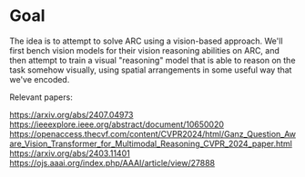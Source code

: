 # Goal

The idea is to attempt to solve ARC using a vision-based approach. We'll first bench vision models for their vision reasoning abilities on ARC, and then attempt to train a visual "reasoning" model that is able to reason on the task somehow visually, using spatial arrangements in some useful way that we've encoded. 

Relevant papers:

https://arxiv.org/abs/2407.04973
https://ieeexplore.ieee.org/abstract/document/10650020
https://openaccess.thecvf.com/content/CVPR2024/html/Ganz_Question_Aware_Vision_Transformer_for_Multimodal_Reasoning_CVPR_2024_paper.html
https://arxiv.org/abs/2403.11401
https://ojs.aaai.org/index.php/AAAI/article/view/27888



